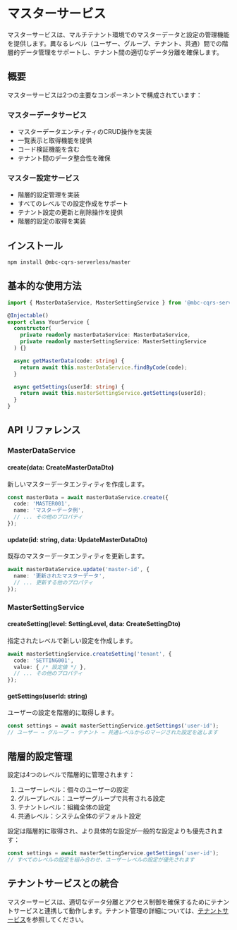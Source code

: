 # マスターサービス

マスターサービスは、マルチテナント環境でのマスターデータと設定の管理機能を提供します。異なるレベル（ユーザー、グループ、テナント、共通）間での階層的データ管理をサポートし、テナント間の適切なデータ分離を確保します。

## 概要

マスターサービスは2つの主要なコンポーネントで構成されています：

### マスターデータサービス
- マスターデータエンティティのCRUD操作を実装
- 一覧表示と取得機能を提供
- コード検証機能を含む
- テナント間のデータ整合性を確保

### マスター設定サービス
- 階層的設定管理を実装
- すべてのレベルでの設定作成をサポート
- テナント設定の更新と削除操作を提供
- 階層的設定の取得を実装

## インストール

```bash
npm install @mbc-cqrs-serverless/master
```

## 基本的な使用方法

```typescript
import { MasterDataService, MasterSettingService } from '@mbc-cqrs-serverless/master';

@Injectable()
export class YourService {
  constructor(
    private readonly masterDataService: MasterDataService,
    private readonly masterSettingService: MasterSettingService
  ) {}

  async getMasterData(code: string) {
    return await this.masterDataService.findByCode(code);
  }

  async getSettings(userId: string) {
    return await this.masterSettingService.getSettings(userId);
  }
}
```

## API リファレンス

### MasterDataService

#### create(data: CreateMasterDataDto)

新しいマスターデータエンティティを作成します。

```typescript
const masterData = await masterDataService.create({
  code: 'MASTER001',
  name: 'マスターデータ例',
  // ... その他のプロパティ
});
```

#### update(id: string, data: UpdateMasterDataDto)

既存のマスターデータエンティティを更新します。

```typescript
await masterDataService.update('master-id', {
  name: '更新されたマスターデータ',
  // ... 更新する他のプロパティ
});
```

### MasterSettingService

#### createSetting(level: SettingLevel, data: CreateSettingDto)

指定されたレベルで新しい設定を作成します。

```typescript
await masterSettingService.createSetting('tenant', {
  code: 'SETTING001',
  value: { /* 設定値 */ },
  // ... その他のプロパティ
});
```

#### getSettings(userId: string)

ユーザーの設定を階層的に取得します。

```typescript
const settings = await masterSettingService.getSettings('user-id');
// ユーザー → グループ → テナント → 共通レベルからのマージされた設定を返します
```

## 階層的設定管理

設定は4つのレベルで階層的に管理されます：

1. ユーザーレベル：個々のユーザーの設定
2. グループレベル：ユーザーグループで共有される設定
3. テナントレベル：組織全体の設定
4. 共通レベル：システム全体のデフォルト設定

設定は階層的に取得され、より具体的な設定が一般的な設定よりも優先されます：

```typescript
const settings = await masterSettingService.getSettings('user-id');
// すべてのレベルの設定を組み合わせ、ユーザーレベルの設定が優先されます
```

## テナントサービスとの統合

マスターサービスは、適切なデータ分離とアクセス制御を確保するためにテナントサービスと連携して動作します。テナント管理の詳細については、[テナントサービス](./tenant-service.md)を参照してください。
